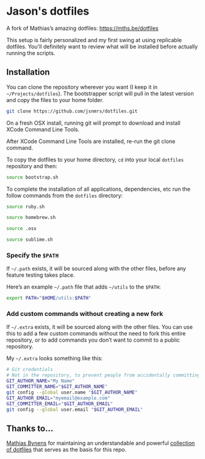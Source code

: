 # Jason's dotfiles

A fork of Mathias’s amazing dotfiles: https://mths.be/dotfiles

This setup is fairly personalized and my first swing at using replicable dotfiles. You'll definitely want to review what will be installed before actually running the scripts.

## Installation

You can clone the repository wherever you want (I keep it in `~/Projects/dotfiles`). The bootstrapper script will pull in the latest version and copy the files to your home folder.

```bash
git clone https://github.com/jsnmrs/dotfiles.git
```

On a fresh OSX install, running git will prompt to download and install XCode Command Line Tools.

After XCode Command Line Tools are installed, re-run the git clone command.

To copy the dotfiles to your home directory, `cd` into your local `dotfiles` repository and then:

```bash
source bootstrap.sh
```

To complete the installation of all applications, dependencies, etc run the follow commands from the `dotfiles` directory: 

```bash
source ruby.sh
```

```bash
source homebrew.sh
```

```bash
source .osx
```

```bash
source sublime.sh
```

### Specify the `$PATH`

If `~/.path` exists, it will be sourced along with the other files, before any feature testing takes place.

Here’s an example `~/.path` file that adds `~/utils` to the `$PATH`:

```bash
export PATH="$HOME/utils:$PATH"
```

### Add custom commands without creating a new fork

If `~/.extra` exists, it will be sourced along with the other files. You can use this to add a few custom commands without the need to fork this entire repository, or to add commands you don’t want to commit to a public repository.

My `~/.extra` looks something like this:

```bash
# Git credentials
# Not in the repository, to prevent people from accidentally committing under my name
GIT_AUTHOR_NAME="My Name"
GIT_COMMITTER_NAME="$GIT_AUTHOR_NAME"
git config --global user.name "$GIT_AUTHOR_NAME"
GIT_AUTHOR_EMAIL="myemail@example.com"
GIT_COMMITTER_EMAIL="$GIT_AUTHOR_EMAIL"
git config --global user.email "$GIT_AUTHOR_EMAIL"
```

## Thanks to...

[Mathias Bynens](https://mathiasbynens.be/) for maintaining an understandable and powerful [collection of dotfiles](https://mths.be/dotfiles) that serves as the basis for this repo.
